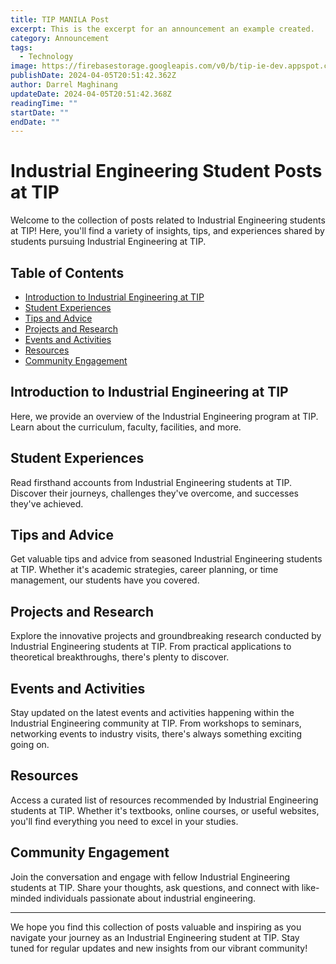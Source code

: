 ```yaml
---
title: TIP MANILA Post
excerpt: This is the excerpt for an announcement an example created.
category: Announcement
tags:
  - Technology
image: https://firebasestorage.googleapis.com/v0/b/tip-ie-dev.appspot.com/o/Screenshot%202024-03-29%20191435.png?alt=media&token=9f18395f-3430-46df-9e40-98547ece18d7
publishDate: 2024-04-05T20:51:42.362Z
author: Darrel Maghinang
updateDate: 2024-04-05T20:51:42.368Z
readingTime: ""
startDate: ""
endDate: ""
---
```

# Industrial Engineering Student Posts at TIP

Welcome to the collection of posts related to Industrial Engineering students at TIP! Here, you'll find a variety of insights, tips, and experiences shared by students pursuing Industrial Engineering at TIP.

## Table of Contents

- [Introduction to Industrial Engineering at TIP](#introduction-to-industrial-engineering-at-tip)
- [Student Experiences](#student-experiences)
- [Tips and Advice](#tips-and-advice)
- [Projects and Research](#projects-and-research)
- [Events and Activities](#events-and-activities)
- [Resources](#resources)
- [Community Engagement](#community-engagement)

## Introduction to Industrial Engineering at TIP

Here, we provide an overview of the Industrial Engineering program at TIP. Learn about the curriculum, faculty, facilities, and more.

## Student Experiences

Read firsthand accounts from Industrial Engineering students at TIP. Discover their journeys, challenges they've overcome, and successes they've achieved.

## Tips and Advice

Get valuable tips and advice from seasoned Industrial Engineering students at TIP. Whether it's academic strategies, career planning, or time management, our students have you covered.

## Projects and Research

Explore the innovative projects and groundbreaking research conducted by Industrial Engineering students at TIP. From practical applications to theoretical breakthroughs, there's plenty to discover.

## Events and Activities

Stay updated on the latest events and activities happening within the Industrial Engineering community at TIP. From workshops to seminars, networking events to industry visits, there's always something exciting going on.

## Resources

Access a curated list of resources recommended by Industrial Engineering students at TIP. Whether it's textbooks, online courses, or useful websites, you'll find everything you need to excel in your studies.

## Community Engagement

Join the conversation and engage with fellow Industrial Engineering students at TIP. Share your thoughts, ask questions, and connect with like-minded individuals passionate about industrial engineering.

---

We hope you find this collection of posts valuable and inspiring as you navigate your journey as an Industrial Engineering student at TIP. Stay tuned for regular updates and new insights from our vibrant community!
